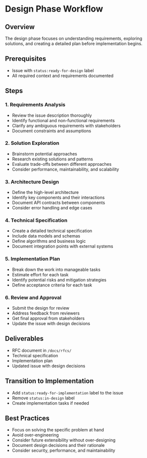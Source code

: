 # Design Phase Workflow

## Overview
The design phase focuses on understanding requirements, exploring solutions, and creating a detailed plan before implementation begins.

## Prerequisites
- Issue with `status:ready-for-design` label
- All required context and requirements documented

## Steps

### 1. Requirements Analysis
- Review the issue description thoroughly
- Identify functional and non-functional requirements
- Clarify any ambiguous requirements with stakeholders
- Document constraints and assumptions

### 2. Solution Exploration
- Brainstorm potential approaches
- Research existing solutions and patterns
- Evaluate trade-offs between different approaches
- Consider performance, maintainability, and scalability

### 3. Architecture Design
- Define the high-level architecture
- Identify key components and their interactions
- Document API contracts between components
- Consider error handling and edge cases

### 4. Technical Specification
- Create a detailed technical specification
- Include data models and schemas
- Define algorithms and business logic
- Document integration points with external systems

### 5. Implementation Plan
- Break down the work into manageable tasks
- Estimate effort for each task
- Identify potential risks and mitigation strategies
- Define acceptance criteria for each task

### 6. Review and Approval
- Submit the design for review
- Address feedback from reviewers
- Get final approval from stakeholders
- Update the issue with design decisions

## Deliverables
- RFC document in `/docs/rfcs/`
- Technical specification
- Implementation plan
- Updated issue with design decisions

## Transition to Implementation
- Add `status:ready-for-implementation` label to the issue
- Remove `status:in-design` label
- Create implementation tasks if needed

## Best Practices
- Focus on solving the specific problem at hand
- Avoid over-engineering
- Consider future extensibility without over-designing
- Document design decisions and their rationale
- Consider security, performance, and maintainability
